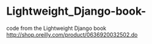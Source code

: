 Lightweight_Django-book-
========================

code from the Lightweight Django book
http://shop.oreilly.com/product/0636920032502.do

